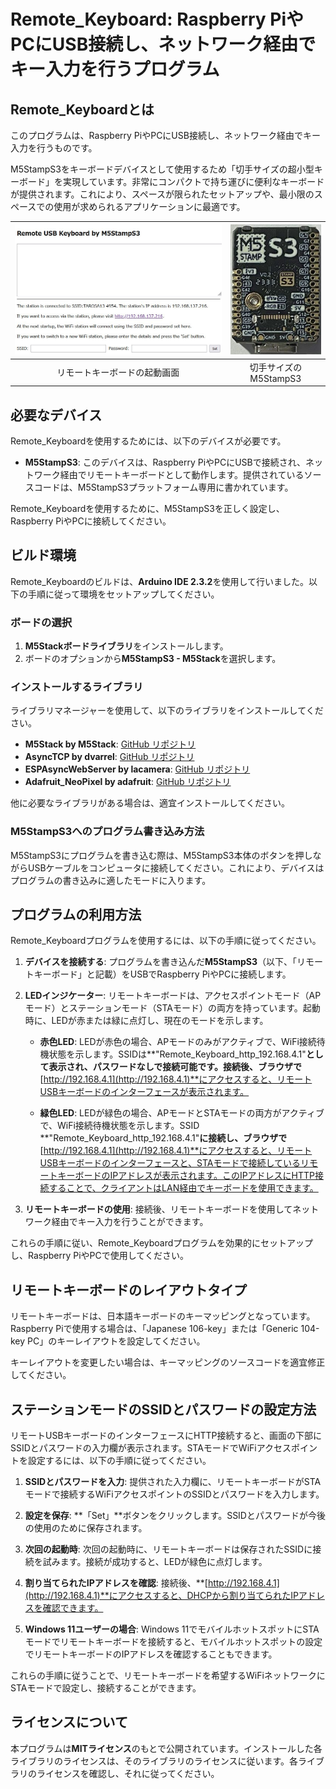 # Remote_Keyboard: Raspberry PiやPCにUSB接続し、ネットワーク経由でキー入力を行うプログラム


## Remote_Keyboardとは

このプログラムは、Raspberry PiやPCにUSB接続し、ネットワーク経由でキー入力を行うものです。

M5StampS3をキーボードデバイスとして使用するため「切手サイズの超小型キーボード」を実現しています。非常にコンパクトで持ち運びに便利なキーボードが提供されます。これにより、スペースが限られたセットアップや、最小限のスペースでの使用が求められるアプリケーションに最適です。

| ![Remote Keyboard](img/RemoteKeyboard.jpg) | ![M5StampS3](img/M5StampS3.jpg) |
|:------------------------------------------:|:-------------------------------:|
| リモートキーボードの起動画面               | 切手サイズの M5StampS3          |

## 必要なデバイス

Remote_Keyboardを使用するためには、以下のデバイスが必要です。

- **M5StampS3**: このデバイスは、Raspberry PiやPCにUSBで接続され、ネットワーク経由でリモートキーボードとして動作します。提供されているソースコードは、M5StampS3プラットフォーム専用に書かれています。

Remote_Keyboardを使用するために、M5StampS3を正しく設定し、Raspberry PiやPCに接続してください。

## ビルド環境

Remote_Keyboardのビルドは、**Arduino IDE 2.3.2**を使用して行いました。以下の手順に従って環境をセットアップしてください。

### ボードの選択

1. **M5Stackボードライブラリ**をインストールします。
2. ボードのオプションから**M5StampS3 - M5Stack**を選択します。

### インストールするライブラリ

ライブラリマネージャーを使用して、以下のライブラリをインストールしてください。

- **M5Stack by M5Stack**: [GitHub リポジトリ](https://github.com/m5stack/m5stack)
- **AsyncTCP by dvarrel**: [GitHub リポジトリ](https://github.com/dvarrel/AsyncTCP)
- **ESPAsyncWebServer by lacamera**: [GitHub リポジトリ](https://github.com/lacamera/ESPAsyncWebServer)
- **Adafruit_NeoPixel by adafruit**: [GitHub リポジトリ](https://github.com/adafruit/Adafruit_NeoPixel)

他に必要なライブラリがある場合は、適宜インストールしてください。

### M5StampS3へのプログラム書き込み方法

M5StampS3にプログラムを書き込む際は、M5StampS3本体のボタンを押しながらUSBケーブルをコンピュータに接続してください。これにより、デバイスはプログラムの書き込みに適したモードに入ります。

## プログラムの利用方法

Remote_Keyboardプログラムを使用するには、以下の手順に従ってください。

1. **デバイスを接続する**: プログラムを書き込んだ**M5StampS3**（以下、「リモートキーボード」と記載）をUSBでRaspberry PiやPCに接続します。

2. **LEDインジケーター**: リモートキーボードは、アクセスポイントモード（APモード）とステーションモード（STAモード）の両方を持っています。起動時に、LEDが赤または緑に点灯し、現在のモードを示します。

   - **赤色LED**: LEDが赤色の場合、APモードのみがアクティブで、WiFi接続待機状態を示します。SSIDは**"Remote_Keyboard_http_192.168.4.1"**として表示され、パスワードなしで接続可能です。接続後、ブラウザで**[http://192.168.4.1](http://192.168.4.1)**にアクセスすると、リモートUSBキーボードのインターフェースが表示されます。

   - **緑色LED**: LEDが緑色の場合、APモードとSTAモードの両方がアクティブで、WiFi接続待機状態を示します。SSID **"Remote_Keyboard_http_192.168.4.1"**に接続し、ブラウザで**[http://192.168.4.1](http://192.168.4.1)**にアクセスすると、リモートUSBキーボードのインターフェースと、STAモードで接続しているリモートキーボードのIPアドレスが表示されます。このIPアドレスにHTTP接続することで、クライアントはLAN経由でキーボードを使用できます。

3. **リモートキーボードの使用**: 接続後、リモートキーボードを使用してネットワーク経由でキー入力を行うことができます。

これらの手順に従い、Remote_Keyboardプログラムを効果的にセットアップし、Raspberry PiやPCで使用してください。

## リモートキーボードのレイアウトタイプ

リモートキーボードは、日本語キーボードのキーマッピングとなっています。Raspberry Piで使用する場合は、「Japanese 106-key」または「Generic 104-key PC」のキーレイアウトを設定してください。

キーレイアウトを変更したい場合は、キーマッピングのソースコードを適宜修正してください。

## ステーションモードのSSIDとパスワードの設定方法

リモートUSBキーボードのインターフェースにHTTP接続すると、画面の下部にSSIDとパスワードの入力欄が表示されます。STAモードでWiFiアクセスポイントを設定するには、以下の手順に従ってください。

1. **SSIDとパスワードを入力**: 提供された入力欄に、リモートキーボードがSTAモードで接続するWiFiアクセスポイントのSSIDとパスワードを入力します。

2. **設定を保存**: **「Set」**ボタンをクリックします。SSIDとパスワードが今後の使用のために保存されます。

3. **次回の起動時**: 次回の起動時に、リモートキーボードは保存されたSSIDに接続を試みます。接続が成功すると、LEDが緑色に点灯します。

4. **割り当てられたIPアドレスを確認**: 接続後、**[http://192.168.4.1](http://192.168.4.1)**にアクセスすると、DHCPから割り当てられたIPアドレスを確認できます。

5. **Windows 11ユーザーの場合**: Windows 11でモバイルホットスポットにSTAモードでリモートキーボードを接続すると、モバイルホットスポットの設定でリモートキーボードのIPアドレスを確認することもできます。

これらの手順に従うことで、リモートキーボードを希望するWiFiネットワークにSTAモードで設定し、接続することができます。

## ライセンスについて

本プログラムは**MITライセンス**のもとで公開されています。インストールした各ライブラリのライセンスは、そのライブラリのライセンスに従います。各ライブラリのライセンスを確認し、それに従ってください。
